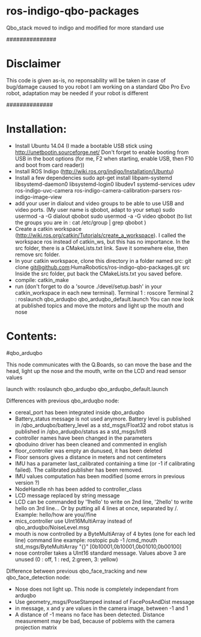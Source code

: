 ros-indigo-qbo-packages
=======================

Qbo_stack moved to indigo and modified for more standard use

###############
# Disclaimer

 This code is given as-is, no reponsability will be taken in case of bug/damage caused to you robot
 I am working on a standard Qbo Pro Evo robot, adaptation may be needed if your robot is different

##############

Installation:
=============

- Install Ubuntu 14.04 (I made a bootable USB stick using http://unetbootin.sourceforge.net/ Don't forget to enable booting from USB in the boot options (for me, F2 when starting, enable USB, then F10 and boot from card reader))
- Install ROS Indigo (http://wiki.ros.org/indigo/Installation/Ubuntu)
- Install a few dependencies 
sudo apt-get install libpam-systemd libsystemd-daemon0 libsystemd-login0 libudev1 systemd-services udev ros-indigo-uvc-camera ros-indigo-camera-calibration-parsers ros-indigo-image-view
- add your user in dialout and video groups to be able to use USB and video ports. (My user name is qbobot, adapt to your setup)
sudo usermod -a -G dialout qbobot
sudo usermod -a -G video qbobot
(to list the groups you are in : cat /etc/group | grep qbobot )
- Create a catkin workspace (http://wiki.ros.org/catkin/Tutorials/create_a_workspace). I called the workspace ros instead of catkin_ws, but this has no importance.
In the src folder, there is a CMakeLists.txt link. Save it somewhere else, then remove src folder.
- In your catkin workspace, clone this directory in a folder named src:
  git clone git@github.com:HumaRobotics/ros-indigo-qbo-packages.git src
Inside the src folder, put back the CMakeLists.txt you saved before.
- compile:
  catkin_make
- run (don't forget to do a 'source ./devel/setup.bash' in your catkin_workspace in each new terminal). 
Terminal 1 : roscore
Terminal 2 : roslaunch qbo_arduqbo qbo_arduqbo_default.launch 
You can now look at published topics and move the motors and light up the mouth and nose


Contents:
=========

#qbo_arduqbo

This node communicates with the Q.Boards, so can move the base and the head, 
light up the nose and the mouth, write on the LCD and read sensor values

launch with:
roslaunch qbo_arduqbo qbo_arduqbo_default.launch

Differences with previous qbo_arduqbo node:
- cereal_port has been integrated inside qbo_arduqbo
- Battery_status message is not used anymore. Battery level is published in /qbo_arduqbo/battery_level as a std_msgs/Float32 and robot status is published in /qbo_arduqbo/status as a std_msgs/Int8
- controller names have been changed in the parameters
- qboduino driver has been cleaned and commented in english
- floor_controller was empty an dunused, it has been deleted
- Floor sensors gives a distance in meters and not centimeters
- IMU has a parameter last_calibrated containing a time (or -1 if calibrating failed). The calibrated publisher has been removed.
- IMU values computation has been modified (some errors in previous version ?)
- NodeHandle nh has been added to controller_class
- LCD message replaced by string message
- LCD can be commanded by '1hello' to write on 2nd line, '2hello' to write hello on 3rd line... Or by putting all 4 lines at once, separated by /. Example: hello/how are you//fine
- mics_controller use UInt16MultiArray instead of qbo_arduqbo/NoiseLevel.msg
- mouth is now controlled by a ByteMultiArray of 4 bytes (one for each led line)
command line example: rostopic pub -1 /cmd_mouth std_msgs/ByteMultiArray "{}" [0b10001,0b10001,0b01010,0b00100]
- nose controller takes a UInt16 standard message. Values above 3 are unused (0 : off, 1 : red, 2:green, 3: yellow)

Difference between previous qbo_face_tracking and new qbo_face_detection node:
- Nose does not light up. This node is completely independant from arduqbo
- Use geometry_msgs/PoseStamped instead of FacePosAndDist message
- in message, x and y are values in the camera image, between -1 and 1
- A distance of -1 means no face has been detected. Distance measurement may be bad, because of poblems with the camera projection matrix
